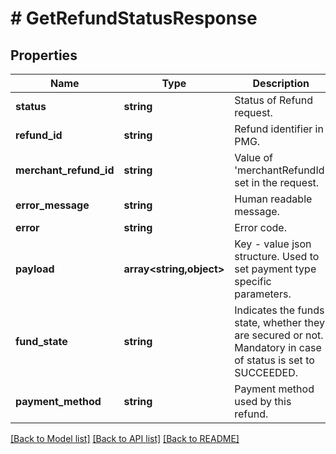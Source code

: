 # # GetRefundStatusResponse

## Properties

Name | Type | Description | Notes
------------ | ------------- | ------------- | -------------
**status** | **string** | Status of Refund request. |
**refund_id** | **string** | Refund identifier in PMG. |
**merchant_refund_id** | **string** | Value of &#39;merchantRefundId&#39; set in the request. |
**error_message** | **string** | Human readable message. | [optional]
**error** | **string** | Error code. |
**payload** | **array<string,object>** | Key - value json structure. Used to set payment type specific parameters. | [optional]
**fund_state** | **string** | Indicates the funds state, whether they are secured or not. Mandatory in case of status is set to SUCCEEDED. | [optional]
**payment_method** | **string** | Payment method used by this refund. | [optional]

[[Back to Model list]](../../README.md#models) [[Back to API list]](../../README.md#endpoints) [[Back to README]](../../README.md)
